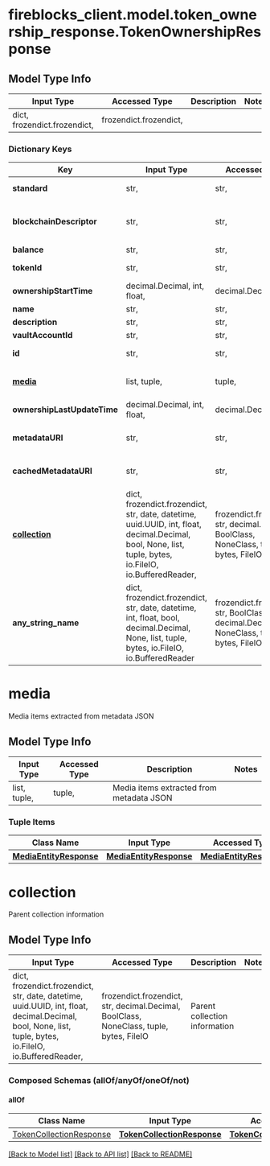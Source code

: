 # fireblocks_client.model.token_ownership_response.TokenOwnershipResponse

## Model Type Info
Input Type | Accessed Type | Description | Notes
------------ | ------------- | ------------- | -------------
dict, frozendict.frozendict,  | frozendict.frozendict,  |  | 

### Dictionary Keys
Key | Input Type | Accessed Type | Description | Notes
------------ | ------------- | ------------- | ------------- | -------------
**standard** | str,  | str,  | ERC721 / ERC1155 | 
**blockchainDescriptor** | str,  | str,  |  | must be one of ["ETH", "ETH_TEST3", "POLYGON", "POLYGON_TEST_MUMBAI", ] 
**balance** | str,  | str,  |  | 
**tokenId** | str,  | str,  | Token id within the contract/collection | 
**ownershipStartTime** | decimal.Decimal, int, float,  | decimal.Decimal,  |  | 
**name** | str,  | str,  |  | 
**description** | str,  | str,  |  | 
**vaultAccountId** | str,  | str,  |  | 
**id** | str,  | str,  | The Fireblocks NFT asset id | 
**[media](#media)** | list, tuple,  | tuple,  | Media items extracted from metadata JSON | 
**ownershipLastUpdateTime** | decimal.Decimal, int, float,  | decimal.Decimal,  |  | 
**metadataURI** | str,  | str,  | URL of the original token JSON metadata | [optional] 
**cachedMetadataURI** | str,  | str,  | URL of the cached token JSON metadata | [optional] 
**[collection](#collection)** | dict, frozendict.frozendict, str, date, datetime, uuid.UUID, int, float, decimal.Decimal, bool, None, list, tuple, bytes, io.FileIO, io.BufferedReader,  | frozendict.frozendict, str, decimal.Decimal, BoolClass, NoneClass, tuple, bytes, FileIO | Parent collection information | [optional] 
**any_string_name** | dict, frozendict.frozendict, str, date, datetime, int, float, bool, decimal.Decimal, None, list, tuple, bytes, io.FileIO, io.BufferedReader | frozendict.frozendict, str, BoolClass, decimal.Decimal, NoneClass, tuple, bytes, FileIO | any string name can be used but the value must be the correct type | [optional]

# media

Media items extracted from metadata JSON

## Model Type Info
Input Type | Accessed Type | Description | Notes
------------ | ------------- | ------------- | -------------
list, tuple,  | tuple,  | Media items extracted from metadata JSON | 

### Tuple Items
Class Name | Input Type | Accessed Type | Description | Notes
------------- | ------------- | ------------- | ------------- | -------------
[**MediaEntityResponse**](MediaEntityResponse.md) | [**MediaEntityResponse**](MediaEntityResponse.md) | [**MediaEntityResponse**](MediaEntityResponse.md) |  | 

# collection

Parent collection information

## Model Type Info
Input Type | Accessed Type | Description | Notes
------------ | ------------- | ------------- | -------------
dict, frozendict.frozendict, str, date, datetime, uuid.UUID, int, float, decimal.Decimal, bool, None, list, tuple, bytes, io.FileIO, io.BufferedReader,  | frozendict.frozendict, str, decimal.Decimal, BoolClass, NoneClass, tuple, bytes, FileIO | Parent collection information | 

### Composed Schemas (allOf/anyOf/oneOf/not)
#### allOf
Class Name | Input Type | Accessed Type | Description | Notes
------------- | ------------- | ------------- | ------------- | -------------
[TokenCollectionResponse](TokenCollectionResponse.md) | [**TokenCollectionResponse**](TokenCollectionResponse.md) | [**TokenCollectionResponse**](TokenCollectionResponse.md) |  | 

[[Back to Model list]](../../README.md#documentation-for-models) [[Back to API list]](../../README.md#documentation-for-api-endpoints) [[Back to README]](../../README.md)

